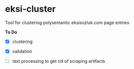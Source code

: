 # eksi-cluster
Tool for clustering polysemantic eksisozluk.com page entries

**To Do**

- [x] clustering
- [x] validation
- [ ] text processing to get rid of scraping artifacts

